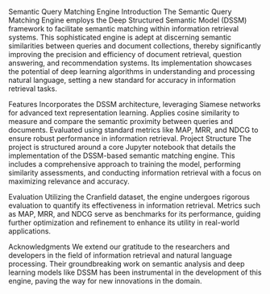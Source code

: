 Semantic Query Matching Engine
Introduction
The Semantic Query Matching Engine employs the Deep Structured Semantic Model (DSSM) framework to facilitate semantic matching within information retrieval systems. This sophisticated engine is adept at discerning semantic similarities between queries and document collections, thereby significantly improving the precision and efficiency of document retrieval, question answering, and recommendation systems. Its implementation showcases the potential of deep learning algorithms in understanding and processing natural language, setting a new standard for accuracy in information retrieval tasks.

Features
Incorporates the DSSM architecture, leveraging Siamese networks for advanced text representation learning.
Applies cosine similarity to measure and compare the semantic proximity between queries and documents.
Evaluated using standard metrics like MAP, MRR, and NDCG to ensure robust performance in information retrieval.
Project Structure
The project is structured around a core Jupyter notebook that details the implementation of the DSSM-based semantic matching engine. This includes a comprehensive approach to training the model, performing similarity assessments, and conducting information retrieval with a focus on maximizing relevance and accuracy.

Evaluation
Utilizing the Cranfield dataset, the engine undergoes rigorous evaluation to quantify its effectiveness in information retrieval. Metrics such as MAP, MRR, and NDCG serve as benchmarks for its performance, guiding further optimization and refinement to enhance its utility in real-world applications.

Acknowledgments
We extend our gratitude to the researchers and developers in the field of information retrieval and natural language processing. Their groundbreaking work on semantic analysis and deep learning models like DSSM has been instrumental in the development of this engine, paving the way for new innovations in the domain.
